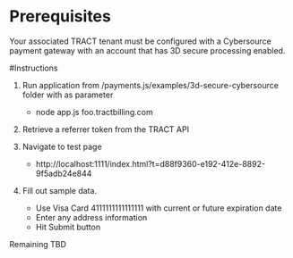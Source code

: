 # Prerequisites

Your associated TRACT tenant must be configured with a Cybersource payment gateway with an account
that has 3D secure processing enabled.

#Instructions

1. Run application from /payments.js/examples/3d-secure-cybersource folder with <your-tract-domain> as parameter
    * node app.js foo.tractbilling.com
    
2. Retrieve a referrer token from the TRACT API        

3. Navigate to test page
    * http://localhost:1111/index.html?t=d88f9360-e192-412e-8892-9f5adb24e844

4. Fill out sample data.  
    * Use Visa Card 4111111111111111 with current or future expiration date
    * Enter any address information
    * Hit Submit button

Remaining TBD